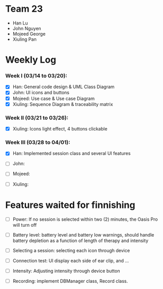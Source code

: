 # Team 23

- Han Lu
- John Nguyen
- Mojeed George
- Xiuling Pan

# Weekly Log

### Week I (03/14 to 03/20):

- [x] Han: General code design & UML Class Diagram
- [x] John: UI icons and buttons
- [x] Mojeed: Use case & Use case Diagram
- [x] Xiuling: Sequence Diagram & traceability matrix

### Week II (03/21 to 03/26):

- [x] Xiuling: Icons light effect, 4 buttons clickable

### Week III (03/28 to 04/01):

- [x] Han: Implemented session class and several UI features 
- [ ] John: 
- [ ] Mojeed: 
- [ ] Xiuling: 


# Features waited for finnishing
- [ ] Power: If no session is selected within two (2) minutes, the Oasis Pro will turn off
- [ ] Battery level: battery level and battery low warnings, should handle battery 
                     depletion as a function of length of therapy and intensity
- [ ] Selecting a session: selecting each icon through device
- [ ] Connection test: UI display each side of ear clip, and ...
- [ ] Intensity: Adjusting intensity through device button
- [ ] Recording: implement DBManager class, Record class.

